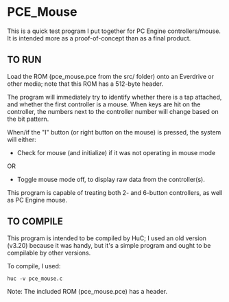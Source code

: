 # PCE_Mouse

This is a quick test program I put together for PC Engine controllers/mouse.
It is intended more as a proof-of-concept than as a final product.

## TO RUN

Load the ROM (pce_mouse.pce from the src/ folder) onto an Everdrive or other media;
note that this ROM has a 512-byte header.

The program will immediately try to identify whether there is a tap attached, and
whether the first controller is a mouse.  When keys are hit on the controller,
the numbers next to the controller number will change based on the bit pattern.

When/if the "I" button (or right button on the mouse) is pressed, the system will
either:
 - Check for mouse (and initialize) if it was not operating in mouse mode

 OR

 - Toggle mouse mode off, to display raw data from the controller(s).

This program is capable of treating both 2- and 6-button controllers, as well
as PC Engine mouse.


## TO COMPILE

This program is intended to be compiled by HuC; I used an old version (v3.20) because
it was handy, but it's a simple program and ought to be compilable by other versions.

To compile, I used:

```huc -v pce_mouse.c```

Note: The included ROM (pce_mouse.pce) has a header.

